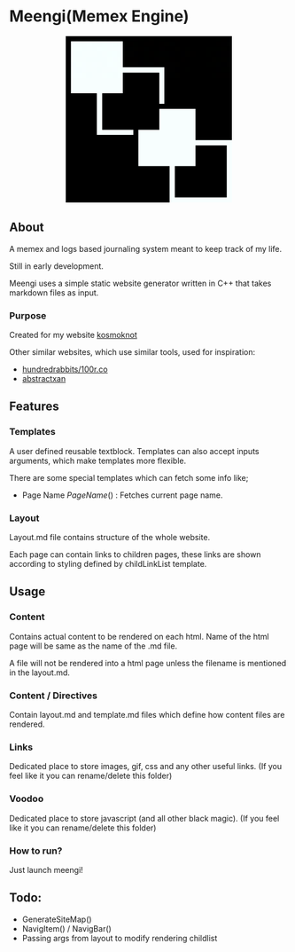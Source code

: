 # Meengi(Memex Engine)

<p align="center">
<img src="/links/images/meengi.png" alt="drawing" style="" width="300"/>
</p>

## About
A memex and logs based journaling system meant to keep track of my life.

Still in early development.

Meengi uses a simple static website generator written in C++ that takes markdown files as input.


### Purpose
Created for my website [kosmoknot](https://kosmoknot.netlify.app/)

Other similar websites, which use similar tools, used for inspiration:
- [hundredrabbits/100r.co](https://github.com/hundredrabbits/100r.co)
- [abstractxan](https://abstractxan.xyz)

## Features

### Templates
A user defined reusable textblock. Templates can also accept inputs arguments, which make templates more flexible.

There are some special templates which can fetch some info like;

- Page Name $PageName()$ : Fetches current page name.

### Layout
Layout.md file contains structure of the whole website.

Each page can contain links to children pages, these links are shown according to styling defined by childLinkList template.

## Usage
### Content
Contains actual content to be rendered on each html. Name of the html page will be same as the name of the .md file.

A file will not be rendered into a html page unless the filename is mentioned in the layout.md.

### Content / Directives
Contain layout.md and template.md files which define how content files are rendered.

### Links
Dedicated place to store images, gif, css and any other useful links. (If you feel like it you can rename/delete this folder)

### Voodoo
Dedicated place to store javascript (and all other black magic). (If you feel like it you can rename/delete this folder)

### How to run?
Just launch meengi!

## Todo:
- GenerateSiteMap()
- NavigItem() / NavigBar()
- Passing args from layout to modify rendering childlist
